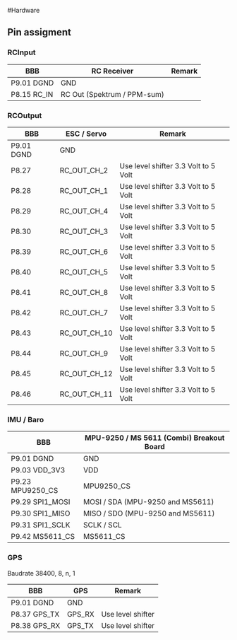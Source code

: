 #Hardware
## Pin assigment

### RCInput
BBB | RC Receiver | Remark
------------ | ------------- | -------------
P9.01 DGND | GND
P8.15 RC_IN | RC Out (Spektrum / PPM-sum) | 

### RCOutput
BBB | ESC / Servo | Remark
------------ | ------------- | -------------
P9.01 DGND | GND | 
P8.27 | RC_OUT_CH_2 | Use level shifter 3.3 Volt to 5 Volt
P8.28 | RC_OUT_CH_1 | Use level shifter 3.3 Volt to 5 Volt
P8.29 | RC_OUT_CH_4 | Use level shifter 3.3 Volt to 5 Volt
P8.30 | RC_OUT_CH_3 | Use level shifter 3.3 Volt to 5 Volt
P8.39 | RC_OUT_CH_6 | Use level shifter 3.3 Volt to 5 Volt
P8.40 | RC_OUT_CH_5 | Use level shifter 3.3 Volt to 5 Volt
P8.41 | RC_OUT_CH_8 | Use level shifter 3.3 Volt to 5 Volt
P8.42 | RC_OUT_CH_7 | Use level shifter 3.3 Volt to 5 Volt
P8.43 | RC_OUT_CH_10 | Use level shifter 3.3 Volt to 5 Volt
P8.44 | RC_OUT_CH_9 | Use level shifter 3.3 Volt to 5 Volt
P8.45 | RC_OUT_CH_12 | Use level shifter 3.3 Volt to 5 Volt
P8.46 | RC_OUT_CH_11 | Use level shifter 3.3 Volt to 5 Volt

### IMU / Baro
BBB | MPU-9250 / MS 5611 (Combi) Breakout Board
------------ | -------------
P9.01 DGND | GND
P9.03 VDD_3V3 | VDD
P9.23 MPU9250_CS | MPU9250_CS
P9.29 SPI1_MOSI | MOSI / SDA (MPU-9250 and MS5611)
P9.30 SPI1_MISO | MISO / SDO (MPU-9250 and MS5611)
P9.31 SPI1_SCLK | SCLK / SCL
P9.42 MS5611_CS | MS5611_CS

### GPS
Baudrate 38400, 8, n, 1

BBB | GPS | Remark
------------ | ------------- | -------------
P9.01 DGND | GND | 
P8.37 GPS_TX | GPS_RX | Use level shifter 
P8.38 GPS_RX | GPS_TX | Use level shifter

